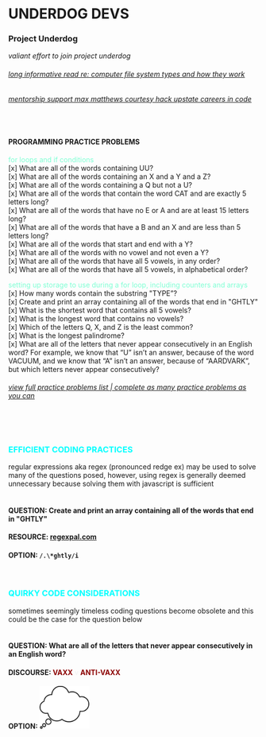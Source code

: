 # **UNDERDOG DEVS**

### **Project Underdog**

_valiant effort to join project underdog_

###### [long informative read re: computer file system types and how they work](https://www.freecodecamp.org/news/file-systems-architecture-explained/)

###### [mentorship support max matthews courtesy hack upstate careers in code](maxmatthe.ws)

<br>

#### PROGRAMMING PRACTICE PROBLEMS<br>

<span style="color: #7FFFD4">for loops and if conditions</span><br>
[x] What are all of the words containing UU?<br>
[x] What are all of the words containing an X and a Y and a Z?<br>
[x] What are all of the words containing a Q but not a U?<br>
[x] What are all of the words that contain the word CAT and are exactly 5 letters long?<br>
[x] What are all of the words that have no E or A and are at least 15 letters long?<br>
[x] What are all of the words that have a B and an X and are less than 5 letters long?<br>
[x] What are all of the words that start and end with a Y?<br>
[x] What are all of the words with no vowel and not even a Y?<br>
[x] What are all of the words that have all 5 vowels, in any order?<br>
[x] What are all of the words that have all 5 vowels, in alphabetical order?<br>

<span style="color: #7FFFD4">setting up storage to use during a for loop, including counters and arrays</span><br>
[x] How many words contain the substring "TYPE”?<br>
[x] Create and print an array containing all of the words that end in "GHTLY"<br>
[x] What is the shortest word that contains all 5 vowels?<br>
[x] What is the longest word that contains no vowels?<br>
[x] Which of the letters Q, X, and Z is the least common?<br>
[x] What is the longest palindrome?<br>
[x] What are all of the letters that never appear consecutively in an English word? For example, we know that “U” isn’t an answer, because of the word VACUUM, and we know that “A” isn’t an answer, because of “AARDVARK”, but which letters never appear consecutively?<br>

###### [view full practice problems list | complete as many practice problems as you can](https://paper.dropbox.com/doc/Programming-practice-problems-Qp6jAVBXAuDZWiz5x6r9J)

<br>
<br>

### <span style="color: #00FFFF">EFFICIENT CODING PRACTICES</span><br>

regular expressions aka regex (pronounced redge ex) may be used to solve many of the questions posed, however, using regex is generally deemed unnecessary because solving them with javascript is sufficient
<br>
<br>

#### **QUESTION:** Create and print an array containing all of the words that end in "GHTLY"

#### **RESOURCE:** <a href="https://www.regexpal.com/">regexpal.com</a>

#### **OPTION:** `/.\*ghtly/i`

<br>

### <span style="color: #00FFFF">QUIRKY CODE CONSIDERATIONS</span><br>

sometimes seemingly timeless coding questions become obsolete and this could be the case for the question below
<br>
<br>

#### **QUESTION:** What are all of the letters that never appear consecutively in an English word?

#### **DISCOURSE:** <span style="color: #8B0000">VAXX <span style="color: whitesmoke">v</span> ANTI-VAXX</span>

#### **OPTION:** <img src="images/thoughts.png" width="20%">
